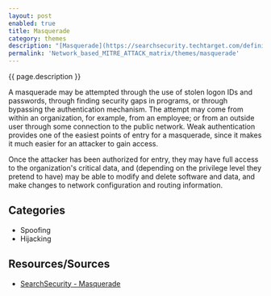 ```yaml
---
layout: post
enabled: true
title: Masquerade
category: themes
description: "[Masquerade](https://searchsecurity.techtarget.com/definition/masquerade) is a disguise. In terms of communications security issues, a masquerade is a type of attack where the attacker pretends to be an authorized user of a system in order to gain access to it or to gain greater privileges than they are authorized for."
permalink: 'Network_based_MITRE_ATTACK_matrix/themes/masquerade'
---
```

{{ page.description }}

A masquerade may be attempted through the use of stolen logon IDs and passwords, through finding security gaps in programs, or through bypassing the authentication mechanism. The attempt may come from within an organization, for example, from an employee; or from an outside user through some connection to the public network. Weak authentication provides one of the easiest points of entry for a masquerade, since it makes it much easier for an attacker to gain access. 

Once the attacker has been authorized for entry, they may have full access to the organization's critical data, and (depending on the privilege level they pretend to have) may be able to modify and delete software and data, and make changes to network configuration and routing information.

## Categories

* Spoofing
* Hijacking

## Resources/Sources

* [SearchSecurity - Masquerade](https://searchsecurity.techtarget.com/definition/masquerade)